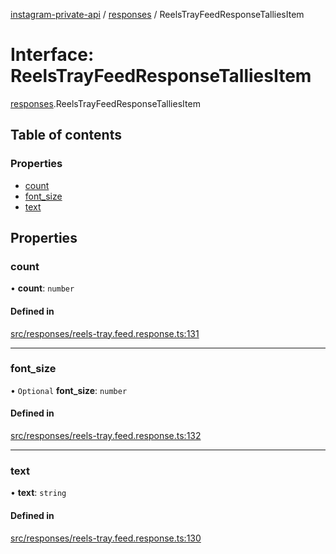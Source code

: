 [instagram-private-api](../../README.md) / [responses](../../modules/responses.md) / ReelsTrayFeedResponseTalliesItem

# Interface: ReelsTrayFeedResponseTalliesItem

[responses](../../modules/responses.md).ReelsTrayFeedResponseTalliesItem

## Table of contents

### Properties

- [count](ReelsTrayFeedResponseTalliesItem.md#count)
- [font\_size](ReelsTrayFeedResponseTalliesItem.md#font_size)
- [text](ReelsTrayFeedResponseTalliesItem.md#text)

## Properties

### count

• **count**: `number`

#### Defined in

[src/responses/reels-tray.feed.response.ts:131](https://github.com/Nerixyz/instagram-private-api/blob/b3351b9/src/responses/reels-tray.feed.response.ts#L131)

___

### font\_size

• `Optional` **font\_size**: `number`

#### Defined in

[src/responses/reels-tray.feed.response.ts:132](https://github.com/Nerixyz/instagram-private-api/blob/b3351b9/src/responses/reels-tray.feed.response.ts#L132)

___

### text

• **text**: `string`

#### Defined in

[src/responses/reels-tray.feed.response.ts:130](https://github.com/Nerixyz/instagram-private-api/blob/b3351b9/src/responses/reels-tray.feed.response.ts#L130)
